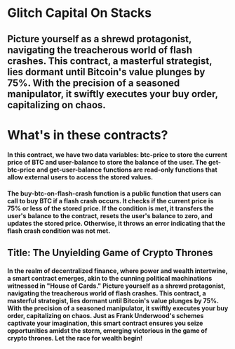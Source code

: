 # Glitch Capital On Stacks

## Picture yourself as a shrewd protagonist, navigating the treacherous world of flash crashes. This contract, a masterful strategist, lies dormant until Bitcoin's value plunges by 75%. With the precision of a seasoned manipulator, it swiftly executes your buy order, capitalizing on chaos.

# What's in these contracts?
#### In this contract, we have two data variables: btc-price to store the current price of BTC and user-balance to store the balance of the user. The get-btc-price and get-user-balance functions are read-only functions that allow external users to access the stored values.

#### The buy-btc-on-flash-crash function is a public function that users can call to buy BTC if a flash crash occurs. It checks if the current price is 75% or less of the stored price. If the condition is met, it transfers the user's balance to the contract, resets the user's balance to zero, and updates the stored price. Otherwise, it throws an error indicating that the flash crash condition was not met.

## Title: The Unyielding Game of Crypto Thrones

#### In the realm of decentralized finance, where power and wealth intertwine, a smart contract emerges, akin to the cunning political machinations witnessed in "House of Cards." Picture yourself as a shrewd protagonist, navigating the treacherous world of flash crashes. This contract, a masterful strategist, lies dormant until Bitcoin's value plunges by 75%. With the precision of a seasoned manipulator, it swiftly executes your buy order, capitalizing on chaos. Just as Frank Underwood's schemes captivate your imagination, this smart contract ensures you seize opportunities amidst the storm, emerging victorious in the game of crypto thrones. Let the race for wealth begin!

